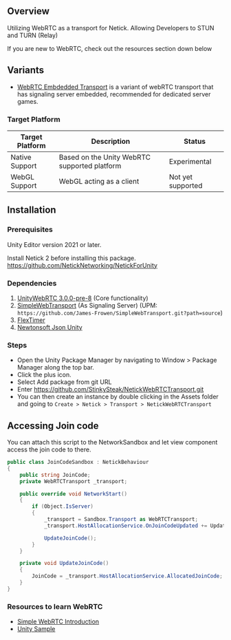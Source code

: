 ## Overview

Utilizing WebRTC as a transport for Netick. Allowing Developers to STUN and TURN (Relay)

If you are new to WebRTC, check out the resources section down below

## Variants
- [WebRTC Embdedded Transport](https://github.com/StinkySteak/NetickWebRTCEmbeddedTransport) is a variant of webRTC transport that has signaling server embedded, recommended for dedicated server games. 

### Target Platform

| Target Platform        | Description                                  | Status       |
|----------------|----------------------------------------------|--------------|
| Native Support | Based on the Unity WebRTC supported platform | Experimental |
| WebGL Support  | WebGL acting as a client                     | Not yet supported |

## Installation

### Prerequisites

Unity Editor version 2021 or later.

Install Netick 2 before installing this package.
https://github.com/NetickNetworking/NetickForUnity

### Dependencies
1. [UnityWebRTC 3.0.0-pre-8](https://github.com/Unity-Technologies/com.unity.webrtc) (Core functionality)
1. [SimpleWebTransport](https://github.com/James-Frowen/SimpleWebTransport) (As Signaling Server) (UPM: `https://github.com/James-Frowen/SimpleWebTransport.git?path=source`)
1. [FlexTimer](https://github.com/StinkySteak/UnityFlexTimer)
1. [Newtonsoft Json Unity](https://docs.unity3d.com/Packages/com.unity.nuget.newtonsoft-json@3.2/manual/index.html)

### Steps

- Open the Unity Package Manager by navigating to Window > Package Manager along the top bar.
- Click the plus icon.
- Select Add package from git URL
- Enter https://github.com/StinkySteak/NetickWebRTCTransport.git
- You can then create an instance by double clicking in the Assets folder and going to `Create > Netick > Transport > NetickWebRTCTransport`

## Accessing Join code
You can attach this script to the NetworkSandbox and let view component access the join code to there.
```cs
public class JoinCodeSandbox : NetickBehaviour
{
    public string JoinCode;
    private WebRTCTransport _transport;

    public override void NetworkStart()
    {
        if (Object.IsServer)
        {
            _transport = Sandbox.Transport as WebRTCTransport;
            _transport.HostAllocationService.OnJoinCodeUpdated += UpdateJoinCode;

            UpdateJoinCode();
        }
    }

    private void UpdateJoinCode()
    {
        JoinCode = _transport.HostAllocationService.AllocatedJoinCode;
    }
}
```

### Resources to learn WebRTC
- [Simple WebRTC Introduction](https://www.youtube.com/watch?v=8I2axE6j204)
- [Unity Sample](https://docs.unity3d.com/Packages/com.unity.webrtc@3.0/manual/sample.html)
